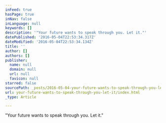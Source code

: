 ```yaml
---
inFeed: true
hasPage: true
inNav: false
inLanguage: null
keywords: []
description: '"Your future wants to speak through you. Let it."'
datePublished: '2016-05-04T22:53:34.317Z'
dateModified: '2016-05-04T22:53:34.134Z'
title: ''
author: []
authors: []
publisher:
  name: null
  domain: null
  url: null
  favicon: null
starred: false
sourcePath: _posts/2016-05-04-your-future-wants-to-speak-through-you-let-it.md
url: your-future-wants-to-speak-through-you-let-it/index.html
_type: Article

---
```

"Your future wants to speak through you. Let it."